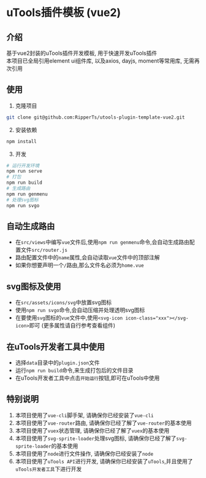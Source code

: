 # uTools插件模板 (vue2)

## 介绍
基于vue2封装的uTools插件开发模板, 用于快速开发uTools插件  
本项目已全局引用element ui组件库, 以及axios, dayjs, moment等常用库, 无需再次引用

## 使用
1. 克隆项目
```bash
git clone git@github.com:RipperTs/utools-plugin-template-vue2.git
```
2. 安装依赖
```bash
npm install
```
3. 开发
```bash
# 运行开发环境
npm run serve
# 打包
npm run build
# 生成路由
npm run genmenu
# 处理svg图标
npm run svgo
```

## 自动生成路由
- 在`src/views`中编写`vue`文件后,使用`npm run genmenu`命令,会自动生成路由配置文件`src/router.js`
- 路由配置文件中的`name`属性,会自动读取`vue`文件中的顶部注解
- 如果你想要声明一个`/`路由,那么文件名必须为`home.vue`

## svg图标及使用
- 在`src/assets/icons/svg`中放置svg图标
- 使用`npm run svgo`命令,会自动压缩并处理透明svg图标
- 在要使用`svg`图标的`vue`文件中,使用`<svg-icon icon-class="xxx"></svg-icon>`即可 (更多属性请自行参考查看组件)

## 在uTools开发者工具中使用
- 选择`data`目录中的`plugin.json`文件
- 运行`npm run build`命令,来生成打包后的文件目录
- 在uTools开发者工具中点击`开始运行`按钮,即可在uTools中使用

## 特别说明
1. 本项目使用了`vue-cli`脚手架, 请确保你已经安装了`vue-cli`
2. 本项目使用了`vue-router`路由, 请确保你已经了解了`vue-router`的基本使用
3. 本项目使用了`vuex`状态管理, 请确保你已经了解了`vuex`的基本使用
4. 本项目使用了`svg-sprite-loader`处理svg图标, 请确保你已经了解了`svg-sprite-loader`的基本使用
5. 本项目使用了`node`进行文件操作, 请确保你已经安装了`node`
6. 本项目使用了`uTools API`进行开发, 请确保你已经安装了`uTools`,并且使用了`uTools开发者工具`下进行开发
